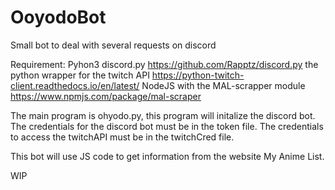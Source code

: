 # OoyodoBot
Small bot to deal with several requests on discord

Requirement: 
Pyhon3
discord.py https://github.com/Rapptz/discord.py
the python wrapper for the twitch API https://python-twitch-client.readthedocs.io/en/latest/
NodeJS with the MAL-scrapper module https://www.npmjs.com/package/mal-scraper


The main program is ohyodo.py, this program will initalize the discord bot.
The credentials for the discord bot must be in the token file.
The credentials to access the twitchAPI must be in the twitchCred file.

This bot will use JS code to get information from the website My Anime List.

WIP


